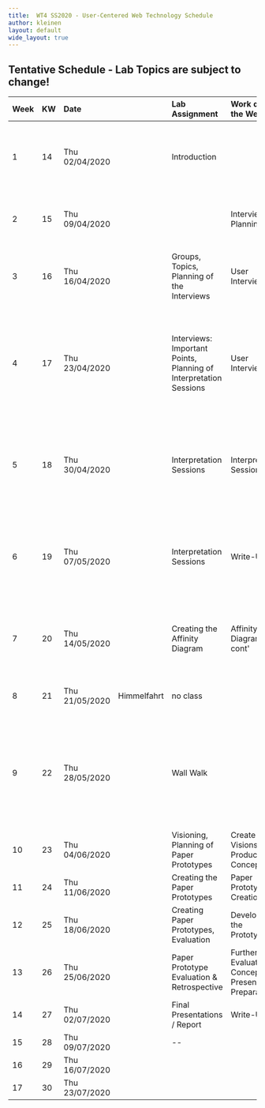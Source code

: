 ```yaml
---
title:  WT4 SS2020 - User-Centered Web Technology Schedule
author: kleinen
layout: default
wide_layout: true
---
```


## Tentative Schedule - Lab Topics are subject to change!


| Week | KW | Date           |             | Lab Assignment                                                    | Work during the Week                                   | Milestones   | Reading                                                                                                            |
|:-----|:---|:---------------|:------------|:------------------------------------------------------------------|:-------------------------------------------------------|:-------------|:-------------------------------------------------------------------------------------------------------------------|
| 1    | 14 | Thu 02/04/2020 |             | Introduction                                                      |                                                        |              | Chapter 1 - Introduction &  Chapter 2 - User Data Drives Design (27 + 11 P.)                                       |
| 2    | 15 | Thu 09/04/2020 |             |                                                                   | Interview Planning                                     |              | Chapter 3 - Principles of Contextual Inquiry (43-80, 37 P.)                                                        |
| 3    | 16 | Thu 16/04/2020 |             | Groups, Topics, Planning of the Interviews                        | User Interviews                                        |              | Chapter 4 - The Interpretation Session (P81-105, 26P.)                                                             |
| 4    | 17 | Thu 23/04/2020 |             | Interviews: Important Points, Planning of Interpretation Sessions | User Interviews                                        |              | Chapter 5 - From Data to Insight: Contextual Design Models &  Chapter 6 - The Affinity Diagram (P127-146, 19 P.)   |
| 5    | 18 | Thu 30/04/2020 |             | Interpretation Sessions                                           | Interpretation Sessions                                |              | Excerpt from Chapters 7 & 8: Personas, Chapter 9 - Inventing the Next Product Concept (P. 233- 251, 18P. )         |
| 6    | 19 | Thu 07/05/2020 |             | Interpretation Sessions                                           | Write-Up                                               | Report I     | Chapter 10 - The Bridge From Data to Design: The Wall Walk (P. 253-275, 22P) & Chapter 11 Ideation                 |
| 7    | 20 | Thu 14/05/2020 |             | Creating the Affinity Diagram                                     | Affinity Diagram  cont'                                |              | Chapter 17 - Validating the Design (P. 413-441, 28P) (Paper Prototypes!)                                           |
| 8    | 21 | Thu 21/05/2020 | Himmelfahrt | no class                                                          |                                                        |              | Chapter 19 - Project Planning and execution                                                                        |
| 9    | 22 | Thu 28/05/2020 |             | Wall Walk                                                         |                                                        |              | reread Chapter 11 Ideation for Visioning Session,  reread Chapter 17 - Validating the Design  (Paper Prototypes!), |
| 10   | 23 | Thu 04/06/2020 |             | Visioning, Planning of Paper Prototypes                           | Create Visions & Product Concepts                      |              |                                                                                                                    |
| 11   | 24 | Thu 11/06/2020 |             | Creating the Paper Prototypes                                     | Paper Prototypes Creation                              |              |                                                                                                                    |
| 12   | 25 | Thu 18/06/2020 |             | Creating Paper Prototypes,  Evaluation                            | Developing the Prototype                               | Report II    | Report II writeup                                                                                                  |
| 13   | 26 | Thu 25/06/2020 |             | Paper Prototype Evaluation & Retrospective                        | Further Evaluation & Concept, Presentation Preparation |              |                                                                                                                    |
| 14   | 27 | Thu 02/07/2020 |             | Final Presentations  / Report                                     | Write-Up                                               | Presentation |                                                                                                                    |
| 15   | 28 | Thu 09/07/2020 |             | --                                                                |                                                        | Report III   |                                                                                                                    |
| 16   | 29 | Thu 16/07/2020 |             |                                                                   |                                                        |              |                                                                                                                    |
| 17   | 30 | Thu 23/07/2020 |             |                                                                   |                                                        |              |                                                                                                                    |
